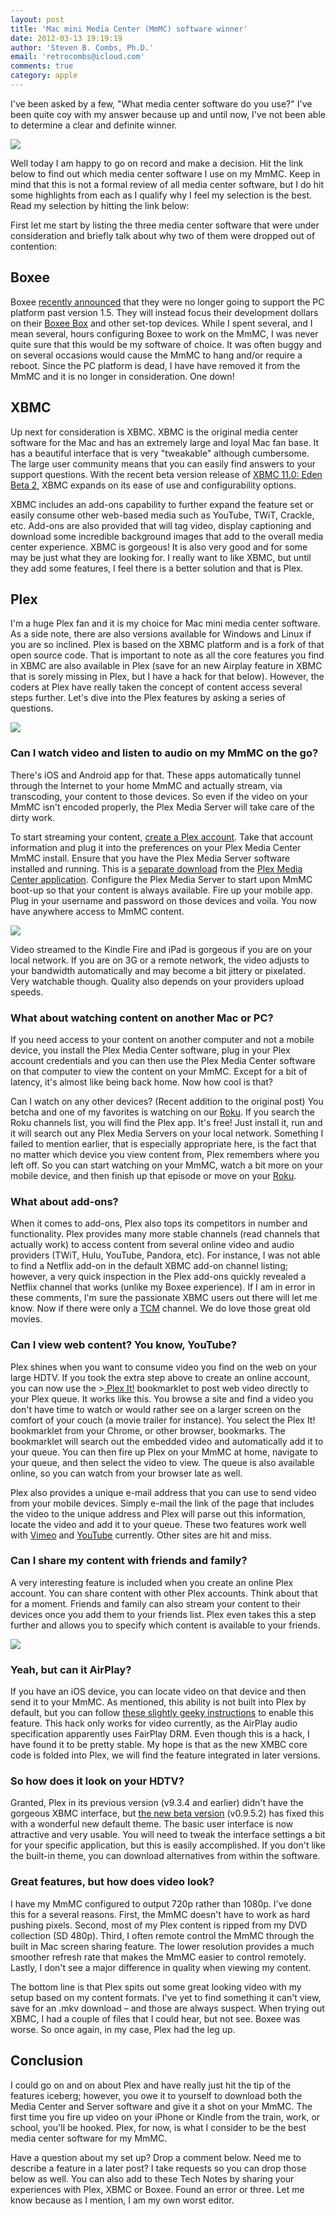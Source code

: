 ```yaml
---
layout: post
title: 'Mac mini Media Center (MmMC) software winner'
date: 2012-03-13 19:19:19
author: 'Steven B. Combs, Ph.D.'
email: 'retrocombs@icloud.com'
comments: true
category: apple
---
```


I've been asked by a few, "What media center software do you use?" I've been quite coy with my answer because up and until now, I've not been able to determine a clear and definite winner.

![][1]

Well today I am happy to go on record and make a decision. Hit the link below to find out which media center software I use on my MmMC. Keep in mind that this is not a formal review of all media center software, but I do hit some highlights from each as I qualify why I feel my selection is the best. Read my selection by hitting the link below:

First let me start by listing the three media center software that were under consideration and briefly talk about why two of them were dropped out of contention:

## Boxee
Boxee [recently announced][3] that they were no longer going to support the PC platform past version 1.5. They will instead focus their development dollars on their [Boxee Box][4] and other set-top devices. While I spent several, and I mean several, hours configuring Boxee to work on the MmMC, I was never quite sure that this would be my software of choice. It was often buggy and on several occasions would cause the MmMC to hang and/or require a reboot. Since the PC platform is dead, I have have removed it from the MmMC and it is no longer in consideration. One down!

## XBMC
Up next for consideration is XBMC. XBMC is the original media center software for the Mac and has an extremely large and loyal Mac fan base. It has a beautiful interface that is very "tweakable" although cumbersome. The large user community means that you can easily find answers to your support questions. With the recent beta version release of [XBMC 11.0: Eden Beta 2][5], XBMC expands on its ease of use and configurability options.

XBMC includes an add-ons capability to further expand the feature set or easily consume other web-based media such as YouTube, TWiT, Crackle, etc. Add-ons are also provided that will tag video, display captioning and download some incredible background images that add to the overall media center experience. XBMC is gorgeous! It is also very good and for some may be just what they are looking for. I really want to like XBMC, but until they add some features, I feel there is a better solution and that is Plex.

## Plex
I'm a huge Plex fan and it is my choice for Mac mini media center software. As a side note, there are also versions available for Windows and Linux if you are so inclined. Plex is based on the XBMC platform and is a fork of that open source code. That is important to note as all the core features you find in XBMC are also available in Plex (save for an new Airplay feature in XBMC that is sorely missing in Plex, but I have a hack for that below). However, the coders at Plex have really taken the concept of content access several steps further. Let's dive into the Plex features by asking a series of questions.

![][6]

### Can I watch video and listen to audio on my MmMC on the go?
There's iOS and Android app for that. These apps automatically tunnel through the Internet to your home MmMC and actually stream, via transcoding, your content to those devices. So even if the video on your MmMC isn't encoded properly, the Plex Media Server will take care of the dirty work.

To start streaming your content, [create a Plex account][7]. Take that account information and plug it into the preferences on your Plex Media Center MmMC install. Ensure that you have the Plex Media Server software installed and running. This is a [separate download][8] from the [Plex Media Center application][9]. Configure the Plex Media Server to start upon MmMC boot-up so that your content is always available. Fire up your mobile app. Plug in your username and password on those devices and voila. You now have anywhere access to MmMC content.

![][10]

Video streamed to the Kindle Fire and iPad is gorgeous if you are on your local network. If you are on 3G or a remote network, the video adjusts to your bandwidth automatically and may become a bit jittery or pixelated. Very watchable though. Quality also depends on your providers upload speeds.

### What about watching content on another Mac or PC?
If you need access to your content on another computer and not a mobile device, you install the Plex Media Center software, plug in your Plex account credentials and you can then use the Plex Media Center software on that computer to view the content on your MmMC. Except for a bit of latency, it's almost like being back home. Now how cool is that?

Can I watch on any other devices? (Recent addition to the original post)
You betcha and one of my favorites is watching on our [Roku][11]. If you search the Roku channels list, you will find the Plex app. It's free! Just install it, run and it will search out any Plex Media Servers on your local network. Something I failed to mention earlier, that is especially appropriate here, is the fact that no matter which device you view content from, Plex remembers where you left off. So you can start watching on your MmMC, watch a bit more on your mobile device, and then finish up that episode or move on your [Roku][11].

### What about add-ons?
When it comes to add-ons, Plex also tops its competitors in number and functionality. Plex provides many more stable channels (read channels that actually work) to access content from several online video and audio providers (TWiT, Hulu, YouTube, Pandora, etc). For instance, I was not able to find a Netflix add-on in the default XBMC add-on channel listing; however, a very quick inspection in the Plex add-ons quickly revealed a Netflix channel that works (unlike my Boxee experience). If I am in error in these comments, I'm sure the passionate XBMC users out there will let me know. Now if there were only a [TCM][12] channel. We do love those great old movies.

### Can I view web content? You know, YouTube?
Plex shines when you want to consume video you find on the web on your large HDTV. If you took the extra step above to create an online account, you can now use the >[ Plex It!][13] bookmarklet to post web video directly to your Plex queue. It works like this. You browse a site and find a video you don't have time to watch or would rather see on a larger screen on the comfort of your couch (a movie trailer for instance). You select the Plex It! bookmarklet from your Chrome, or other browser, bookmarks. The bookmarklet will search out the embedded video and automatically add it to your queue. You can then fire up Plex on your MmMC at home, navigate to your queue, and then select the video to view. The queue is also available online, so you can watch from your browser late as well.

Plex also provides a unique e-mail address that you can use to send video from your mobile devices. Simply e-mail the link of the page that includes the video to the unique address and Plex will parse out this information, locate the video and add it to your queue. These two features work well with [Vimeo][14] and [YouTube][15] currently. Other sites are hit and miss.

### Can I share my content with friends and family?
A very interesting feature is included when you create an online Plex account. You can share content with other Plex accounts. Think about that for a moment. Friends and family can also stream your content to their devices once you add them to your friends list. Plex even takes this a step further and allows you to specify which content is available to your friends.

![][16]

### Yeah, but can it AirPlay?
If you have an iOS device, you can locate video on that device and then send it to your MmMC. As mentioned, this ability is not built into Plex by default, but you can follow [these slightly geeky instructions][17] to enable this feature. This hack only works for video currently, as the AirPlay audio specification apparently uses FairPlay DRM. Even though this is a hack, I have found it to be pretty stable. My hope is that as the new XMBC core code is folded into Plex, we will find the feature integrated in later versions.

### So how does it look on your HDTV?
Granted, Plex in its previous version (v9.3.4 and earlier) didn't have the gorgeous XBMC interface, but [the new beta version][18] (v0.9.5.2) has fixed this with a wonderful new default theme. The basic user interface is now attractive and very usable. You will need to tweak the interface settings a bit for your specific application, but this is easily accomplished. If you don't like the built-in theme, you can download alternatives from within the software.

### Great features, but how does video look?
I have my MmMC configured to output 720p rather than 1080p. I've done this for a several reasons. First, the MmMC doesn't have to work as hard pushing pixels. Second, most of my Plex content is ripped from my DVD collection (SD 480p). Third, I often remote control the MmMC through the built in Mac screen sharing feature. The lower resolution provides a much smoother refresh rate that makes the MmMC easier to control remotely. Lastly, I don't see a major difference in quality when viewing my content.

The bottom line is that Plex spits out some great looking video with my setup based on my content formats. I've yet to find something it can't view, save for an .mkv download – and those are always suspect. When trying out XBMC, I had a couple of files that I could hear, but not see. Boxee was worse. So once again, in my case, Plex had the leg up.

## Conclusion
I could go on and on about Plex and have really just hit the tip of the features iceberg; however, you owe it to yourself to download both the Media Center and Server software and give it a shot on your MmMC. The first time you fire up video on your iPhone or Kindle from the train, work, or school, you'll be hooked. Plex, for now, is what I consider to be the best media center software for my MmMC.

Have a question about my set up? Drop a comment below. Need me to describe a feature in a later post? I take requests so you can drop those below as well. You can also add to these Tech Notes by sharing your experiences with Plex, XBMC or Boxee. Found an error or three. Let me know because as I mention, I am my own worst editor.

[1]: http://3.bp.blogspot.com/-ClmRWvS4OVs/Tjrnz1e0j3I/AAAAAAAA3Io/VDuOltF_sgE/s200/Boxed+Mac+Mini.PNG
[3]: http://blog.boxee.tv/2011/12/26/boxee-1-5-fall-software-update/#.Tyms3ZZSQbk
[4]: http://goo.gl/ef8S1
[5]: http://xbmc.org/natethomas/2012/01/22/xbmc-11-0-eden-beta-2-available-now/
[6]: http://4.bp.blogspot.com/-SvwFe3pXg1c/Tzl7lFl_ceI/AAAAAAAA5Og/FFoRNNdDOtc/s400/Plex+Screen+Shot.png
[7]: https://my.plexapp.com/
[8]: http://goo.gl/4bYSm
[9]: http://goo.gl/RASeJ
[10]: http://3.bp.blogspot.com/-jYfBamSfa-0/Tzl7x574bjI/AAAAAAAA5Oo/bflv4xo4E7k/s320/Photo+Feb+03,+16+09+28.png
[11]: http://goo.gl/P4OQS
[12]: http://draft.blogger.com/www.tcm.com
[13]: https://my.plexapp.com/queue/help
[14]: http://draft.blogger.com/www.vimeo.com
[15]: http://draft.blogger.com/www.youtube.com
[16]: http://4.bp.blogspot.com/-BIYUElEdVio/Tzl8DHXHUoI/AAAAAAAA5Ow/eeDwKTAlFHM/s320/My+Plex+Login.png
[17]: http://forums.plexapp.com/index.php/topic/25356-airplayer-for-plex-how-to-install/
[18]: http://www.plexapp.com/download/mac-download-new.php
